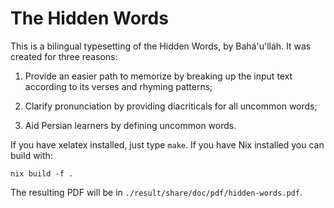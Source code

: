 # The Hidden Words

This is a bilingual typesetting of the Hidden Words, by Bahá'u'lláh. It was
created for three reasons:

 1. Provide an easier path to memorize by breaking up the input text according
    to its verses and rhyming patterns;

 2. Clarify pronunciation by providing diacriticals for all uncommon words;

 3. Aid Persian learners by defining uncommon words.

If you have xelatex installed, just type `make`. If you have Nix installed you
can build with:

    nix build -f .

The resulting PDF will be in `./result/share/doc/pdf/hidden-words.pdf`.
